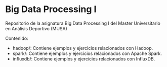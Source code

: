# Big Data Processing I

Repositorio de la asignatura Big Data Processing I del Master Universitario en Análisis  Deportivo (MUSA)

Contenido:
- hadoop/: Contiene ejemplos y ejercicios relacionados con Hadoop.
- spark/: Contiene ejemplos y ejercicios relacionados con Apache Spark.
- influxdb/: Contiene ejemplos y ejercicios relacionados con InfluxDB.
